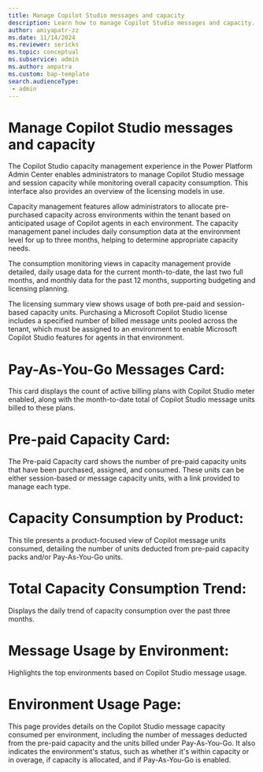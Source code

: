 ```yaml
---
title: Manage Copilot Studio messages and capacity 
description: Learn how to manage Copilot Studio messages and capacity.
author: amiyapatr-zz
ms.date: 11/14/2024
ms.reviewer: sericks
ms.topic: conceptual
ms.subservice: admin
ms.author: ampatra
ms.custom: bap-template
search.audienceType: 
 - admin
---
```


# Manage Copilot Studio messages and capacity 

The Copilot Studio capacity management experience in the Power Platform Admin Center enables administrators to manage Copilot Studio message and session capacity while monitoring overall capacity consumption. This interface also provides an overview of the licensing models in use.

Capacity management features allow administrators to allocate pre-purchased capacity across environments within the tenant based on anticipated usage of Copilot agents in each environment. The capacity management panel includes daily consumption data at the environment level for up to three months, helping to determine appropriate capacity needs.

The consumption monitoring views in capacity management provide detailed, daily usage data for the current month-to-date, the last two full months, and monthly data for the past 12 months, supporting budgeting and licensing planning.

The licensing summary view shows usage of both pre-paid and session-based capacity units.
Purchasing a Microsoft Copilot Studio license includes a specified number of billed message units pooled across the tenant, which must be assigned to an environment to enable Microsoft Copilot Studio features for agents in that environment.

# Pay-As-You-Go Messages Card:
This card displays the count of active billing plans with Copilot Studio meter enabled, along with the month-to-date total of Copilot Studio message units billed to these plans.

# Pre-paid Capacity Card:
The Pre-paid Capacity card shows the number of pre-paid capacity units that have been purchased, assigned, and consumed. These units can be either session-based or message capacity units, with a link provided to manage each type.
 
# Capacity Consumption by Product:
This tile presents a product-focused view of Copilot message units consumed, detailing the number of units deducted from pre-paid capacity packs and/or Pay-As-You-Go units.
 
# Total Capacity Consumption Trend:
Displays the daily trend of capacity consumption over the past three months.

# Message Usage by Environment:
Highlights the top environments based on Copilot Studio message usage.

# Environment Usage Page:
This page provides details on the Copilot Studio message capacity consumed per environment, including the number of messages deducted from the pre-paid capacity and the units billed under Pay-As-You-Go. It also indicates the environment's status, such as whether it's within capacity or in overage, if capacity is allocated, and if Pay-As-You-Go is enabled.


